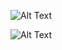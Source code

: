 
![Alt Text](https://c.tenor.com/7G-Sc077JCQAAAAC/pranked-prank.gif)

![Alt Text](https://i.pinimg.com/originals/65/4e/63/654e63a653e1a7d5bc8e199c3f2e3984.gif)
